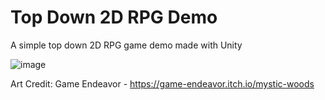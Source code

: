 # Top Down 2D RPG Demo
A simple top down 2D RPG game demo made with Unity

![image](https://user-images.githubusercontent.com/60242731/157788728-391a4dba-f566-4ddd-ad94-e18cab4028e1.png)

Art Credit: Game Endeavor - https://game-endeavor.itch.io/mystic-woods
